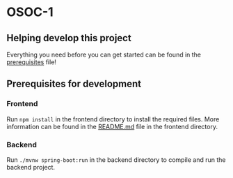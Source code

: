 # OSOC-1


## Helping develop this project
Everything you need before you can get started can be found in the [prerequisites](docs/prerequisites.md) file!

## Prerequisites for development

### Frontend
Run `npm install` in the frontend directory to install the required files. More information can be found in the [README.md](https://github.com/SELab-2/OSOC-1/blob/frontend-setup/frontend/README.md) file in the frontend directory.

### Backend
Run `./mvnw spring-boot:run` in the backend directory to compile and run the backend project.


